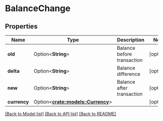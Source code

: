 # BalanceChange

## Properties

Name | Type | Description | Notes
------------ | ------------- | ------------- | -------------
**old** | Option<**String**> | Balance before transaction | [optional]
**delta** | Option<**String**> | Balance difference | [optional]
**new** | Option<**String**> | Balance after transaction | [optional]
**currency** | Option<[**crate::models::Currency**](currency.md)> |  | [optional]

[[Back to Model list]](../README.md#documentation-for-models) [[Back to API list]](../README.md#documentation-for-api-endpoints) [[Back to README]](../README.md)


